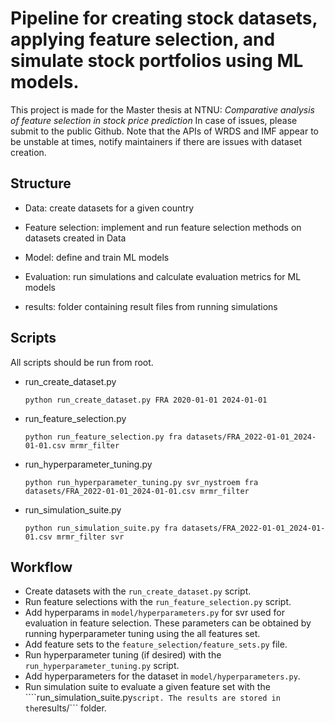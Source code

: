 # Pipeline for creating stock datasets, applying feature selection, and simulate stock portfolios using ML models.
This project is made for the Master thesis at NTNU:
_Comparative analysis of feature selection in stock price prediction_
In case of issues, please submit to the public Github. Note that the APIs of WRDS and IMF appear to be unstable at times, notify maintainers if there are issues with dataset creation.

## Structure
- Data: create datasets for a given country
- Feature selection: implement and run feature selection methods on datasets created in Data
- Model: define and train ML models
- Evaluation: run simulations and calculate evaluation metrics for ML models

- results: folder containing result files from running simulations

## Scripts
All scripts should be run from root.

- run_create_dataset.py

    ```python run_create_dataset.py FRA 2020-01-01 2024-01-01```

- run_feature_selection.py

    ```python run_feature_selection.py fra datasets/FRA_2022-01-01_2024-01-01.csv mrmr_filter```

- run_hyperparameter_tuning.py

    ```python run_hyperparameter_tuning.py svr_nystroem fra datasets/FRA_2022-01-01_2024-01-01.csv mrmr_filter```

- run_simulation_suite.py

    ```python run_simulation_suite.py fra datasets/FRA_2022-01-01_2024-01-01.csv mrmr_filter svr```

## Workflow

- Create datasets with the ```run_create_dataset.py``` script.
- Run feature selections with the ```run_feature_selection.py``` script.
- Add hyperparams in ```model/hyperparameters.py``` for svr used for evaluation in feature selection. These parameters can be obtained by running hyperparameter tuning using the all features set.
- Add feature sets to the ```feature_selection/feature_sets.py``` file.
- Run hyperparameter tuning (if desired) with the ```run_hyperparameter_tuning.py``` script.
- Add hyperparameters for the dataset in ```model/hyperparameters.py```.
- Run simulation suite to evaluate a given feature set with the ````run_simulation_suite.py``` script. The results are stored in the ```results/``` folder.

